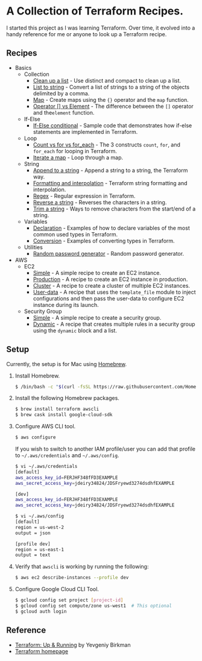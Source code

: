 # A Collection of Terraform Recipes.

I started this project as I was learning Terraform. Over time, it evolved into a handy reference for me or anyone to look up a Terraform recipe.

## Recipes

* Basics
  * Collection
    * [Clean up a list](basics/collection/clean-up) - Use distinct and compact to clean up a list.
    * [List to string](basics/collection/list-to-string) - Convert a list of strings to a string of the objects delimited by a comma.
    * [Map](basics/collection/map) - Create maps using the `{}` operator and the `map` function.
    * [Operator \[\] vs Element](basics/collection/operator-element) - The difference between the `[]` operator and  the`element` function.
  * If-Else
    * [If-Else conditional](basics/if-else) - Sample code that demonstrates how if-else statements are implemented in Terraform.  
  * Loop
    * [Count vs for vs for_each](basics/loop) - The 3 constructs `count`, `for`, and `for_each` for looping in Terraform.
    * [Iterate a map](basics/loop/for-map) - Loop through a map.
  * String
    * [Append to a string](basics/string/append) - Append a string to a string, the Terraform way.
    * [Formatting and interpolation](basics/string/format-n-interpolation) - Terraform string formatting and interpolation.
    * [Regex](basics/string/regex) - Regular expression in Terraform.
    * [Reverse a string](basics/string/reverse) - Reverses the characters in a string.
    * [Trim a string](basics/string/trim) - Ways to remove characters from the start/end of a string.
  * Variables
    * [Declaration](basics/variables/declaration) - Examples of how to declare variables of the most common used types in Terraform.
    * [Conversion](basics/variables/conversion) - Examples of converting types in Terraform. 
  * Utilities
    * [Random password generator](basics/utils/password-generator) - Random password generator.
* AWS
  * EC2
    * [Simple](aws/ec2/simple) - A simple recipe to create an EC2 instance.
    * [Production](aws/ec2/production) - A recipe to create an EC2 instance in production.
    * [Cluster](aws/ec2/cluster) - A recipe to create a cluster of multiple EC2 instances.
    * [User-data](aws/ec2/user-data) - A recipe that uses the `template_file` module to inject configurations and then pass the user-data to configure EC2 instance during its launch.
  * Security Group
    * [Simple](aws/security-group/simple) - A simple recipe to create a security group.  
    * [Dynamic](aws/security-group/dynamic) - A recipe that creates multiple rules in a security group using the `dynamic` block and a list.

## Setup

Currently, the setup is for Mac using [Homebrew](https://brew.sh/).

1. Install Homebrew.

   ```bash
   $ /bin/bash -c "$(curl -fsSL https://raw.githubusercontent.com/Homebrew/install/master/install.sh)"
   ```

1. Install the following Homebrew packages.

   ```bash
   $ brew install terraform awscli
   $ brew cask install google-cloud-sdk
   ```

1. Configure AWS CLI tool.

   ```bash
   $ aws configure
   ```

    If you wish to switch to another IAM profile/user you can add that profile to `~/.aws/credentials` and `~/.aws/config`.
    
    ```bash
    $ vi ~/.aws/credentials
    [default]
    aws_access_key_id=FERJHF348fFD3EXAMPLE
    aws_secret_access_key=jdeiry34824/JDSFryewd3274dsdhfEXAMPLE
    
    [dev]
    aws_access_key_id=FERJHF348fFD3EXAMPLE
    aws_secret_access_key=jdeiry34824/JDSFryewd3274dsdhfEXAMPLE
    
    $ vi ~/.aws/config
    [default]
    region = us-west-2
    output = json
    
    [profile dev]
    region = us-east-1
    output = text
    ```
   
1. Verify that `awscli` is working by running the following:

   ```bash
   $ aws ec2 describe-instances --profile dev
   ```   
   
1. Configure Google Cloud CLI Tool.

   ```bash
   $ gcloud config set project [project-id]
   $ gcloud config set compute/zone us-west1  # This optional
   $ gcloud auth login 
   ```   

## Reference

* [Terraform: Up & Running](https://www.oreilly.com/library/view/terraform-up/9781492046899/) by Yevgeniy Birkman
* [Terraform homepage](https://www.terraform.io/)

